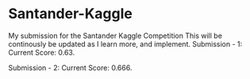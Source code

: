 # Santander-Kaggle
My submission for the Santander Kaggle Competition
This will be continously be updated as I learn more, and implement.
Submission - 1: Current Score: 0.63. 

Submission - 2: Current Score: 0.666.
